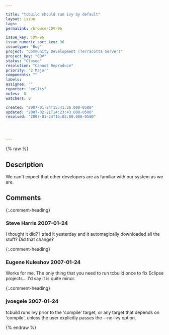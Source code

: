 ```yaml
---

title: "tcbuild should run ivy by default"
layout: issue
tags: 
permalink: /browse/CDV-96

issue_key: CDV-96
issue_numeric_sort_key: 96
issuetype: "Bug"
project: "Community Development (Terracotta Server)"
project_key: "CDV"
status: "Closed"
resolution: "Cannot Reproduce"
priority: "2 Major"
components: ""
labels: 
assignee: ""
reporter: "eellis"
votes:  0
watchers: 0

created: "2007-01-24T15:41:26.000-0500"
updated: "2007-02-21T14:23:43.000-0500"
resolved: "2007-01-24T16:02:00.000-0500"




---
```


{% raw %}

## Description

<div markdown="1" class="description">

We can't expect that other developers are as familiar with our system as we are.

</div>

## Comments


{:.comment-heading}
### **Steve Harris** <span class="date">2007-01-24</span>

<div markdown="1" class="comment">

I thought it did? I tried it yesterday and it automagically downloaded all the stuff? Did that change?

</div>


{:.comment-heading}
### **Eugene Kuleshov** <span class="date">2007-01-24</span>

<div markdown="1" class="comment">

Works for me. The only thing that you need to run tcbuild once to fix Eclipse projects... I'd say it is quite minor.

</div>


{:.comment-heading}
### **jvoegele** <span class="date">2007-01-24</span>

<div markdown="1" class="comment">

tcbuild runs Ivy prior to the 'compile' target, or any target that depends on 'compile', unless the user explicitly passes the --no-ivy option.

</div>



{% endraw %}

